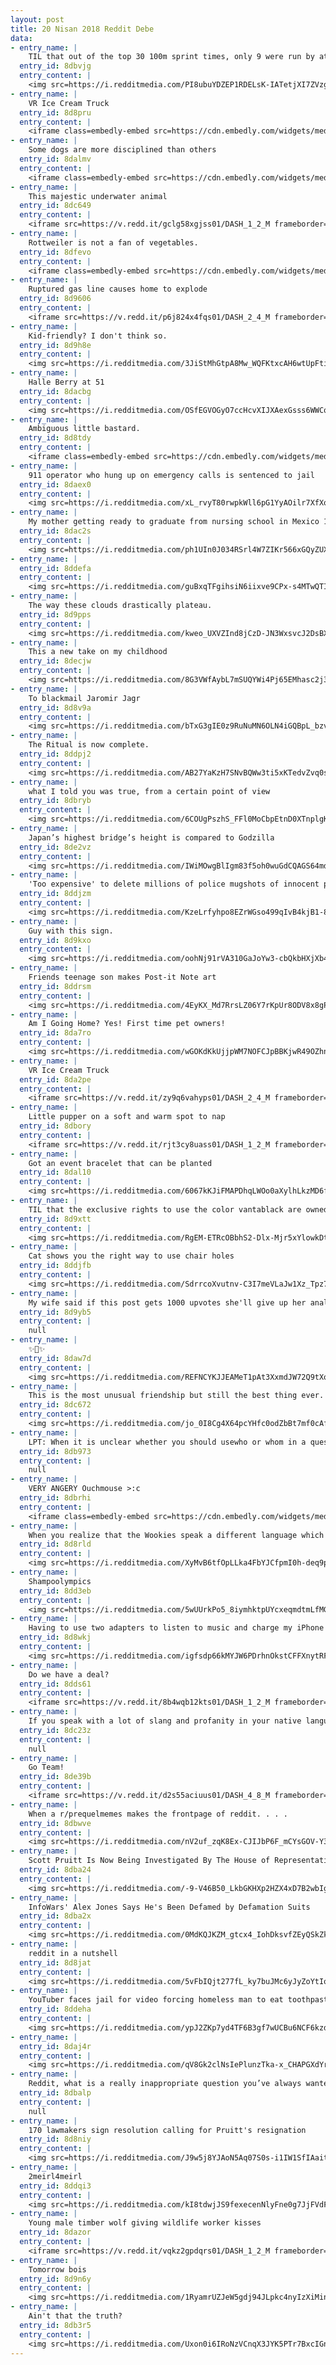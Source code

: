 ```yaml
---
layout: post
title: 20 Nisan 2018 Reddit Debe
data:
- entry_name: |
    TIL that out of the top 30 100m sprint times, only 9 were run by athletes not associated with doping, all 9 are by Usain Bolt.
  entry_id: 8dbvjg
  entry_content: |
    <img src=https://i.redditmedia.com/PI8ubuYDZEP1RDELsK-IATetjXI7ZVzg1is-Siq1lPU.jpg?s=2f8029650d1edae83e12bd8a08160829 frameborder=0>
- entry_name: |
    VR Ice Cream Truck
  entry_id: 8d8pru
  entry_content: |
    <iframe class=embedly-embed src=https://cdn.embedly.com/widgets/media.html?src=https%3A%2F%2Fgfycat.com%2Fifr%2FWhisperedBonyBuffalo&url=https%3A%2F%2Fgfycat.com%2FWhisperedBonyBuffalo&image=https%3A%2F%2Fthumbs.gfycat.com%2FWhisperedBonyBuffalo-size_restricted.gif&key=522baf40bd3911e08d854040d3dc5c07&type=text%2Fhtml&schema=gfycat width=600 height=450 scrolling=no frameborder=0 allowfullscreen></iframe>
- entry_name: |
    Some dogs are more disciplined than others
  entry_id: 8dalmv
  entry_content: |
    <iframe class=embedly-embed src=https://cdn.embedly.com/widgets/media.html?src=https%3A%2F%2Fgfycat.com%2Fifr%2FDearDazzlingBlacknorwegianelkhound&url=https%3A%2F%2Fgfycat.com%2FDearDazzlingBlacknorwegianelkhound&image=https%3A%2F%2Fthumbs.gfycat.com%2FDearDazzlingBlacknorwegianelkhound-size_restricted.gif&key=522baf40bd3911e08d854040d3dc5c07&type=text%2Fhtml&schema=gfycat width=600 height=450 scrolling=no frameborder=0 allowfullscreen></iframe>
- entry_name: |
    This majestic underwater animal
  entry_id: 8dc649
  entry_content: |
    <iframe src=https://v.redd.it/gclg58xgjss01/DASH_1_2_M frameborder=0></iframe>
- entry_name: |
    Rottweiler is not a fan of vegetables.
  entry_id: 8dfevo
  entry_content: |
    <iframe class=embedly-embed src=https://cdn.embedly.com/widgets/media.html?src=https%3A%2F%2Fgfycat.com%2Fifr%2FMemorableMenacingArthropods&url=https%3A%2F%2Fgfycat.com%2FMemorableMenacingArthropods&image=https%3A%2F%2Fthumbs.gfycat.com%2FMemorableMenacingArthropods-size_restricted.gif&key=522baf40bd3911e08d854040d3dc5c07&type=text%2Fhtml&schema=gfycat width=480 height=480 scrolling=no frameborder=0 allowfullscreen></iframe>
- entry_name: |
    Ruptured gas line causes home to explode
  entry_id: 8d9606
  entry_content: |
    <iframe src=https://v.redd.it/p6j824x4fqs01/DASH_2_4_M frameborder=0></iframe>
- entry_name: |
    Kid-friendly? I don't think so.
  entry_id: 8d9h8e
  entry_content: |
    <img src=https://i.redditmedia.com/3JiStMhGtpA8Mw_WQFKtxcAH6wtUpFtiR10gSrwGdg8.jpg?s=f2f7ee0f8d43562757474ed93ef10c72 frameborder=0>
- entry_name: |
    Halle Berry at 51
  entry_id: 8dacbg
  entry_content: |
    <img src=https://i.redditmedia.com/OSfEGVOGyO7ccHcvXIJXAexGsss6WWCqmAYs9p2iWQE.jpg?s=de408f3d092de9e2fd271a73b6549e48 frameborder=0>
- entry_name: |
    Ambiguous little bastard.
  entry_id: 8d8tdy
  entry_content: |
    <iframe class=embedly-embed src=https://cdn.embedly.com/widgets/media.html?src=https%3A%2F%2Fgfycat.com%2Fifr%2FGracefulWhoppingLeafcutterant&url=https%3A%2F%2Fgfycat.com%2FGracefulWhoppingLeafcutterant&image=https%3A%2F%2Fthumbs.gfycat.com%2FGracefulWhoppingLeafcutterant-size_restricted.gif&key=522baf40bd3911e08d854040d3dc5c07&type=text%2Fhtml&schema=gfycat width=600 height=600 scrolling=no frameborder=0 allowfullscreen></iframe>
- entry_name: |
    911 operator who hung up on emergency calls is sentenced to jail
  entry_id: 8daex0
  entry_content: |
    <img src=https://i.redditmedia.com/xL_rvyT80rwpkWll6pG1YyAOilr7XfXoMLU02AxNbxc.jpg?s=393bc0406d629d332b00afe22825520b frameborder=0>
- entry_name: |
    My mother getting ready to graduate from nursing school in Mexico 1969
  entry_id: 8dac2s
  entry_content: |
    <img src=https://i.redditmedia.com/ph1UIn0J034RSrl4W7ZIKr566xGQyZUX0dPqddZcS7g.jpg?s=efb1aefc83fe7a1cf86e22fa1dbd6117 frameborder=0>
- entry_name: |
  entry_id: 8ddefa
  entry_content: |
    <img src=https://i.redditmedia.com/guBxqTFgihsiN6iixve9CPx-s4MTwQTIjIoJOcI6cQY.jpg?s=658b44546fa221d91ecee128536a2f74 frameborder=0>
- entry_name: |
    The way these clouds drastically plateau.
  entry_id: 8d9pps
  entry_content: |
    <img src=https://i.redditmedia.com/kweo_UXVZInd8jCzD-JN3WxsvcJ2DsBXbL6DBTYXTww.jpg?s=f16fae4e60dd79be58ee8df074a29fa4 frameborder=0>
- entry_name: |
    This a new take on my childhood
  entry_id: 8decjw
  entry_content: |
    <img src=https://i.redditmedia.com/8G3VWfAybL7mSUQYWi4Pj65EMhasc2j3PxyxK56GLYA.jpg?s=e620528f8891f1a74158434208a7d46c frameborder=0>
- entry_name: |
    To blackmail Jaromir Jagr
  entry_id: 8d8v9a
  entry_content: |
    <img src=https://i.redditmedia.com/bTxG3gIE0z9RuNuMN6OLN4iGQBpL_bzvkfuA1m95Pko.jpg?s=941420ea44b8e0942eeba4b7738a96a1 frameborder=0>
- entry_name: |
    The Ritual is now complete.
  entry_id: 8ddpj2
  entry_content: |
    <img src=https://i.redditmedia.com/AB27YaKzH7SNvBQWw3ti5xKTedvZvq0s_K1YeWs40WU.jpg?s=f4e58bf70d8e275e4b2dd865559f928f frameborder=0>
- entry_name: |
    what I told you was true, from a certain point of view
  entry_id: 8dbryb
  entry_content: |
    <img src=https://i.redditmedia.com/6COUgPszhS_FFl0MoCbpEtnD0XTnplgKOGBbS48udhU.png?s=9e1925390c724d6cff0745868922374d frameborder=0>
- entry_name: |
    Japan’s highest bridge’s height is compared to Godzilla
  entry_id: 8de2vz
  entry_content: |
    <img src=https://i.redditmedia.com/IWiMOwgBlIgm83f5oh0wuGdCQAGS64mdTNaYYEdwPcI.jpg?s=e4fb7b9e5775cfcfac191a26d2d51c33 frameborder=0>
- entry_name: |
    'Too expensive' to delete millions of police mugshots of innocent people, minister claims. Up to 20m facial images are retained - six years after High Court ruling that the practice is unlawful because of the 'risk of stigmatisation'.
  entry_id: 8ddjzm
  entry_content: |
    <img src=https://i.redditmedia.com/KzeLrfyhpo8EZrWGso499qIvB4kjB1-8RUqwLB_DvC8.jpg?s=038160731c9a3796c0d47542cf62864d frameborder=0>
- entry_name: |
    Guy with this sign.
  entry_id: 8d9kxo
  entry_content: |
    <img src=https://i.redditmedia.com/oohNj91rVA310GaJoYw3-cbQkbHXjXb485i7Ka_upcI.jpg?s=6a2697cdacadd3841b49e56513797642 frameborder=0>
- entry_name: |
    Friends teenage son makes Post-it Note art
  entry_id: 8ddrsm
  entry_content: |
    <img src=https://i.redditmedia.com/4EyKX_Md7RrsLZ06Y7rKpUr8ODV8x8gPSK0qfKH86f4.jpg?s=4008b51f3f45c9906da7cc670e6400df frameborder=0>
- entry_name: |
    Am I Going Home? Yes! First time pet owners!
  entry_id: 8da7ro
  entry_content: |
    <img src=https://i.redditmedia.com/wGOKdKkUjjpWM7NOFCJpBBKjwR49OZhnnACq-hTm2QQ.jpg?s=ca4e839f2e8d08fc094e79628410825c frameborder=0>
- entry_name: |
    VR Ice Cream Truck
  entry_id: 8da2pe
  entry_content: |
    <iframe src=https://v.redd.it/zy9q6vahyps01/DASH_2_4_M frameborder=0></iframe>
- entry_name: |
    Little pupper on a soft and warm spot to nap
  entry_id: 8dbory
  entry_content: |
    <iframe src=https://v.redd.it/rjt3cy8uass01/DASH_1_2_M frameborder=0></iframe>
- entry_name: |
    Got an event bracelet that can be planted
  entry_id: 8dal10
  entry_content: |
    <img src=https://i.redditmedia.com/6067kKJiFMAPDhqLWOo0aXylhLkzMD6fzqdRaKttCoY.jpg?s=cf37bb5e0f761b21c242b9193870c830 frameborder=0>
- entry_name: |
    TIL that the exclusive rights to use the color vantablack are owned by artist Anish Kapoor and nobody else is allowed to use it. As a revenge, another artist created the pinkest pink which everyone is allowed to use, except Anish
  entry_id: 8d9xtt
  entry_content: |
    <img src=https://i.redditmedia.com/RgEM-ETRcOBbhS2-Dlx-Mjr5xYlowkDt8Wp3Imde6Oc.jpg?s=9cdbc650d3a088481f5743cd4d2f03bb frameborder=0>
- entry_name: |
    Cat shows you the right way to use chair holes
  entry_id: 8ddjfb
  entry_content: |
    <img src=https://i.redditmedia.com/SdrrcoXvutnv-C3I7meVLaJw1Xz_Tpz7-4IyJv227C8.jpg?s=e40f89370cda27bf9cb49a8fb8c97907 frameborder=0>
- entry_name: |
    My wife said if this post gets 1000 upvotes she'll give up her anal virginity tonight!
  entry_id: 8d9yb5
  entry_content: |
    null
- entry_name: |
    ✨🐴✨
  entry_id: 8daw7d
  entry_content: |
    <img src=https://i.redditmedia.com/REFNCYKJJEAMeT1pAt3XxmdJW72Q9tXoTzoFme7DNHw.jpg?s=f49a193f6998b5c343fd3a04bdd3eed1 frameborder=0>
- entry_name: |
    This is the most unusual friendship but still the best thing ever.
  entry_id: 8dc672
  entry_content: |
    <img src=https://i.redditmedia.com/jo_0I8Cg4X64pcYHfc0odZbBt7mf0cAfvt7TNcV7Pnk.jpg?s=0ffb1eb2adf434f474fd9f8d95ea27da frameborder=0>
- entry_name: |
    LPT: When it is unclear whether you should usewho or whom in a question, pay attention to the potential answer. If he sounds right in the answer then who is usually correct. If him sounds right in the answer then whom is usually correct.
  entry_id: 8db973
  entry_content: |
    null
- entry_name: |
    VERY ANGERY Ouchmouse >:c
  entry_id: 8dbrhi
  entry_content: |
    <iframe class=embedly-embed src=https://cdn.embedly.com/widgets/media.html?src=https%3A%2F%2Fgfycat.com%2Fifr%2FMeatyChubbyAmericanshorthair&url=https%3A%2F%2Fgfycat.com%2FMeatyChubbyAmericanshorthair&image=https%3A%2F%2Fthumbs.gfycat.com%2FMeatyChubbyAmericanshorthair-size_restricted.gif&key=2aa3c4d5f3de4f5b9120b660ad850dc9&type=text%2Fhtml&schema=gfycat width=600 height=600 scrolling=no frameborder=0 allowfullscreen></iframe>
- entry_name: |
    When you realize that the Wookies speak a different language which has no subtitles, thus you can slap any quote on them and increase the meme material.
  entry_id: 8d8rld
  entry_content: |
    <img src=https://i.redditmedia.com/XyMvB6tfOpLLka4FbYJCfpmI0h-deq9psZMO_N5BBMI.png?s=1a5ee4014b000b79b9f363ec6aa625d3 frameborder=0>
- entry_name: |
    Shampoolympics
  entry_id: 8dd3eb
  entry_content: |
    <img src=https://i.redditmedia.com/5wUUrkPo5_8iymhktpUYcxeqmdtmLfMG2R7EzVBJQ0I.png?s=5271aef9758f71ce36fc14cc8e0b875b frameborder=0>
- entry_name: |
    Having to use two adapters to listen to music and charge my iPhone 7
  entry_id: 8d8wkj
  entry_content: |
    <img src=https://i.redditmedia.com/igfsdp66kMYJW6PDrhnOkstCFFXnytRFYS0GQjaKS9E.jpg?s=02425ce6d2d2b8388325a048137d42d8 frameborder=0>
- entry_name: |
    Do we have a deal?
  entry_id: 8dds61
  entry_content: |
    <iframe src=https://v.redd.it/8b4wqb12kts01/DASH_1_2_M frameborder=0></iframe>
- entry_name: |
    If you speak with a lot of slang and profanity in your native language, you don't speak the language very well. If you speak with a lot of slang and profanity in a second language, you speak the language excellently.
  entry_id: 8dc23z
  entry_content: |
    null
- entry_name: |
    Go Team!
  entry_id: 8de39b
  entry_content: |
    <iframe src=https://v.redd.it/d2s55aciuus01/DASH_4_8_M frameborder=0></iframe>
- entry_name: |
    When a r/prequelmemes makes the frontpage of reddit. . . .
  entry_id: 8dbwve
  entry_content: |
    <img src=https://i.redditmedia.com/nV2uf_zqK8Ex-CJIJbP6F_mCYsGOV-Y3aZf7a5T5D4c.jpg?s=b605a56514051ccd25b99257095ece89 frameborder=0>
- entry_name: |
    Scott Pruitt Is Now Being Investigated By The House of Representatives, Senate, White House, Office of Management and Budget, Government Accountability Office, and EPA Inspector General : Congressman Don Beyer
  entry_id: 8dba24
  entry_content: |
    <img src=https://i.redditmedia.com/-9-V46B50_LkbGKHXp2HZX4xD7B2wbIgdN8_Jc8kWrA.jpg?s=6766923598b826bf056c5f1d81c241f1 frameborder=0>
- entry_name: |
    InfoWars' Alex Jones Says He's Been Defamed by Defamation Suits
  entry_id: 8dba2x
  entry_content: |
    <img src=https://i.redditmedia.com/0MdKQJKZM_gtcx4_IohDksvfZEyQSkZkdwrImsYn6QA.jpg?s=0fbe97b03b92b8f746a9c103fa196819 frameborder=0>
- entry_name: |
    reddit in a nutshell
  entry_id: 8d8jat
  entry_content: |
    <img src=https://i.redditmedia.com/5vFbIQjt277fL_ky7buJMc6yJyZoYtIoIzSAYaMggTQ.png?s=686a2946e4d752b8c1b68cfc5c9f399f frameborder=0>
- entry_name: |
    YouTuber faces jail for video forcing homeless man to eat toothpaste-filled Oreos
  entry_id: 8ddeha
  entry_content: |
    <img src=https://i.redditmedia.com/ypJ2ZKp7yd4TF6B3gf7wUCBu6NCF6kzdFbN6NNmaCLI.jpg?s=75a4f5fcb17b51663cd027c806d78ad1 frameborder=0>
- entry_name: |
  entry_id: 8daj4r
  entry_content: |
    <img src=https://i.redditmedia.com/qV8Gk2clNsIePlunzTka-x_CHAPGXdYrY6P3IMiMa6Y.jpg?s=fb008910724e9d9d51d17497469afade frameborder=0>
- entry_name: |
    Reddit, what is a really inappropriate question you’ve always wanted to ask?
  entry_id: 8dbalp
  entry_content: |
    null
- entry_name: |
    170 lawmakers sign resolution calling for Pruitt's resignation
  entry_id: 8d8niy
  entry_content: |
    <img src=https://i.redditmedia.com/J9w5j8YJAoN5Aq07S0s-i1IW1SfIAaitMWJgagaeUS0.jpg?s=75f52f8cd2cd039c11974e3da5a62e6e frameborder=0>
- entry_name: |
    2meirl4meirl
  entry_id: 8ddqi3
  entry_content: |
    <img src=https://i.redditmedia.com/kI8tdwjJS9fexecenNlyFne0g7JjFVdFrJ5RuqOAl7M.jpg?s=8400c523efc97185f162661f193f08c2 frameborder=0>
- entry_name: |
    Young male timber wolf giving wildlife worker kisses
  entry_id: 8dazor
  entry_content: |
    <iframe src=https://v.redd.it/vqkz2gpdqrs01/DASH_1_2_M frameborder=0></iframe>
- entry_name: |
    Tomorrow bois
  entry_id: 8d9n6y
  entry_content: |
    <img src=https://i.redditmedia.com/1RyamrUZJeW5gdj94JLpkc4nyIzXiMinjFv8y4Barrk.jpg?s=fb98afd7425173efd7635dc501b44747 frameborder=0>
- entry_name: |
    Ain't that the truth?
  entry_id: 8db3r5
  entry_content: |
    <img src=https://i.redditmedia.com/Uxon0i6IRoNzVCnqX3JYK5PTr7BxcIGn59zthaktA88.png?s=d187b7c1661baf5bee0d7636f9b58dc2 frameborder=0>
---
```

